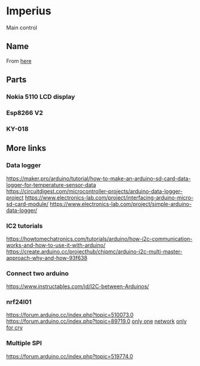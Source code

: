 # Imperius
Main control

## Name

From [here](https://harrypotter.fandom.com/wiki/Imperius_Curse)

## Parts

### Nokia 5110 LCD display

### Esp8266 V2

### KY-018





## More links

### Data logger

https://maker.pro/arduino/tutorial/how-to-make-an-arduino-sd-card-data-logger-for-temperature-sensor-data
https://circuitdigest.com/microcontroller-projects/arduino-data-logger-project
https://www.electronics-lab.com/project/interfacing-arduino-micro-sd-card-module/
https://www.electronics-lab.com/project/simple-arduino-data-logger/

### IC2 tutorials

https://howtomechatronics.com/tutorials/arduino/how-i2c-communication-works-and-how-to-use-it-with-arduino/
https://create.arduino.cc/projecthub/chipmc/arduino-i2c-multi-master-approach-why-and-how-93f638

### Connect two arduino

https://www.instructables.com/id/I2C-between-Arduinos/

### nrf24l01

https://forum.arduino.cc/index.php?topic=510073.0
https://forum.arduino.cc/index.php?topic=89719.0
[only one](https://howtomechatronics.com/tutorials/arduino/arduino-wireless-communication-nrf24l01-tutorial/)
[network](https://howtomechatronics.com/tutorials/arduino/how-to-build-an-arduino-wireless-network-with-multiple-nrf24l01-modules/)
[only for cry](https://www.youtube.com/watch?v=_RJhnRtnS-8)

### Multiple SPI

https://forum.arduino.cc/index.php?topic=519774.0
